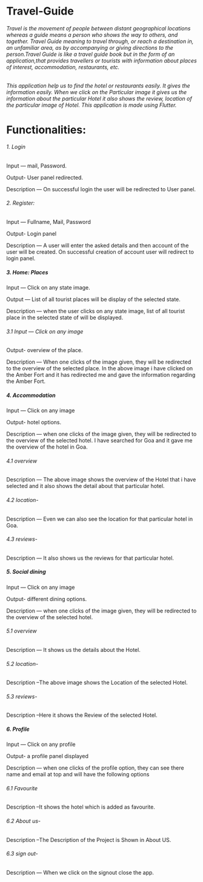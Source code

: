 # Travel-Guide

###### Travel is the movement of people between distant geographical locations whereas a guide means a person who shows the way to others, and together. Travel Guide meaning to travel through, or reach a destination in, an unfamiliar area, as by accompanying or giving directions to the person.Travel Guide is like a travel guide book but in the form of an application,that provides travellers or tourists with information about places of interest, accommodation, restaurants, etc.

###### This application help us to find the hotel or restaurants easily. It gives the information easily. When we click on the Particular image it gives us the information about the particular Hotel it also shows the review, location of the particular image of Hotel. This application is made using Flutter.

# Functionalities:
###### 1.	Login
Input — mail, Password.

Output- User panel redirected.

Description — On successful login the user will be redirected to User panel.

###### 2. Register:
Input — Fullname, Mail, Password

Output- Login panel

Description — A user will enter the asked details and then account of the user will be created. On successful creation of account user will redirect to login panel.

##### 3. Home: Places
Input — Click on any state image.

Output — List of all tourist places will be display of the selected state.

Description — when the user clicks on any state image, list of all tourist place in the selected state of will be displayed.

###### 3.1 Input — Click on any image

Output- overview of the place.

Description — When one clicks of the image given, they will be redirected to the overview of the selected place. In the above image i have clicked on the Amber Fort and it has redirected me and gave the information regarding the Amber Fort.

##### 4. Accommodation
Input — Click on any image

Output- hotel options.

Description — when one clicks of the image given, they will be redirected to the overview of the selected hotel. I have searched for Goa and it gave me the overview of the hotel in Goa.

###### 4.1 overview
Description — The above image shows the overview of the Hotel that i have selected and it also shows the detail about that particular hotel.

###### 4.2 location-
Description — Even we can also see the location for that particular hotel in Goa.

###### 4.3 reviews-
Description — It also shows us the reviews for that particular hotel.

##### 5. Social dining
Input — Click on any image

Output- different dining options.

Description — when one clicks of the image given, they will be redirected to the overview of the selected hotel.

###### 5.1 overview
Description — It shows us the details about the Hotel.

###### 5.2 location-

Description –The above image shows the Location of the selected Hotel.

###### 5.3 reviews-

Description –Here it shows the Review of the selected Hotel.

##### 6. Profile
Input — Click on any profile

Output- a profile panel displayed

Description — when one clicks of the profile option, they can see there name and email at top and will have the following options

###### 6.1 Favourite
Description –It shows the hotel which is added as favourite.

###### 6.2 About us-
Description –The Description of the Project is Shown in About US.

###### 6.3 sign out-
Description — When we click on the signout close the app.



